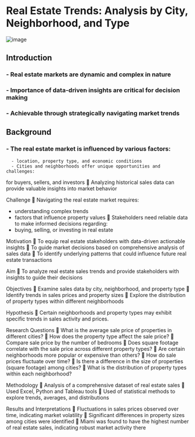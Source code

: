 # Real Estate Trends: Analysis by City, Neighborhood, and Type
![image](https://github.com/OnonaChukwu/Real_estate_sales/assets/155753951/e9a4b937-0e7b-4838-bb32-bd920cf018a3)

## Introduction
### - Real estate markets are dynamic and complex in nature 

### - Importance of data-driven insights are critical for decision making

### - Achievable through strategically navigating market trends 

## Background
### - The real estate market is influenced by various factors:
      -	location, property type, and economic conditions
      - Cities and neighborhoods offer unique opportunities and challenges:
for buyers, sellers, and investors
	Analyzing historical sales data can provide valuable insights into market behavior

Challenge
	Navigating the real estate market requires:
-	understanding complex trends 
-	factors that influence property values
	Stakeholders need reliable data to make informed decisions regarding:
-	 buying, selling, or investing in real estate

Motivation
	To equip real estate stakeholders with data-driven actionable insights
	To guide market decisions based on comprehensive analysis of sales data
	To identify underlying patterns that could influence future real estate transactions


Aim
	To analyze real estate sales trends and provide stakeholders with insights to guide their decisions

Objectives
	Examine sales data by city, neighborhood, and property type
	Identify trends in sales prices and property sizes
	Explore the distribution of property types within different neighborhoods



Hypothesis
	Certain neighborhoods and property types may exhibit specific trends in sales activity and prices.

Research Questions
	What is the average sale price of properties in different cities?
	How does the property type affect the sale price?
	Compare sale price by the number of bedrooms
	Does square footage correlate with the sale price across different property types?
	Are certain neighborhoods more popular or expensive than others?
	How do sale prices fluctuate over time?
	Is there a difference in the size of properties (square footage) among cities?
	What is the distribution of property types within each neighborhood? 

Methodology
	Analysis of a comprehensive dataset of real estate sales
	Used Excel, Python and Tableau tools
	Used of statistical methods to explore trends, averages, and distributions

Results and Interpretations
	Fluctuations in sales prices observed over time, indicating market volatility
	Significant differences in property sizes among cities were identified
	Miami was found to have the highest number of real estate sales, indicating robust market activity there
